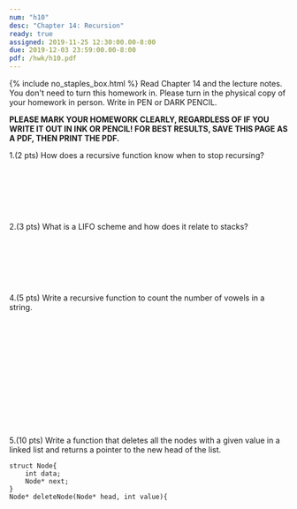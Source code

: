 ```yaml
---
num: "h10"
desc: "Chapter 14: Recursion"
ready: true
assigned: 2019-11-25 12:30:00.00-8:00
due: 2019-12-03 23:59:00.00-8:00
pdf: /hwk/h10.pdf
---
```

{% include no_staples_box.html %}
Read Chapter 14 and the lecture notes. You don't need to turn this homework in. Please turn in the physical copy of your homework in person. Write in PEN or DARK PENCIL.

<b>PLEASE MARK YOUR HOMEWORK CLEARLY, REGARDLESS OF IF YOU WRITE IT OUT IN INK OR PENCIL! FOR BEST RESULTS, SAVE THIS PAGE AS A PDF, THEN PRINT THE PDF.</b>

1.(2 pts) How does a recursive function know when to stop recursing?
<div style="margin-bottom:8em"></div>

2.(3 pts) What is a LIFO scheme and how does it relate to stacks?
<div style="margin-bottom:8em"></div>


<div class="pagebreak"></div>

4.(5 pts) Write a recursive function to count the number of vowels in a string.
<div style="margin-bottom:16em"></div>



<div markdown="1">

5.(10 pts) Write a function that deletes all the nodes with a given value in a linked list and returns a pointer to the new head of the list. 

```
struct Node{
	int data;
	Node* next;
}
Node* deleteNode(Node* head, int value){
```



</div>
